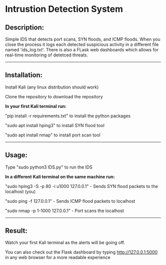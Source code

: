 # Intrustion Detection System

## Description:

Simple IDS that detects port scans, SYN floods, and ICMP floods. When you close the process it logs each detected suspicious activity in a different file named 'ids_log.txt'. There is also a FLask web dashboards which allows for real-time monitoring of detetced threats.

---------------------------------------------
## Installation:

Install Kali (any linux distribution should work)

Clone the repository to download the repository

**In your first Kali terminal run:**

"pip install -r requirements.txt" to install the python packages

"sudo apt install hping3" to install SYN flood tool

"sudo apt install nmap" to install port scan tool

---------------------------------------------
## Usage:

Type "sudo python3 IDS.py" to run the IDS

**In a different Kali terminal on the same machine run:**

"sudo hping3 -S -p 80 -i u1000 127.0.0.1" - Sends SYN flood packets to the localhost (you)

"sudo ping -f 127.0.0.1" - Sends ICMP flood packets to localhost

"sudo nmap -p 1-1000 127.0.0.1" - Port scans the localhost

---------------------------------------------
## Result:

Watch your first Kali terminal as the alerts will be going off.

You can also check out the Flask dashboard by typing http://127.0.0.1:5000 in any web browser for a more readable experience



